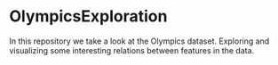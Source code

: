 # OlympicsExploration
In this repository we take a look at the Olympics dataset. Exploring and visualizing some interesting relations between features in the data.
